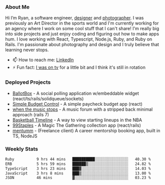 ### About Me
Hi I’m Ryan, a software engineer, [designer](https://www.denvermullets.com/video) and [photographer](https://www.denvermullets.com/). I was previously an Art Director in the sports world and I'm currently working for an agency where I work on some cool stuff that I can't share! I'm really big into side projects and just enjoy coding and figuring out how to make apps hum. I love working with React, Typescript, Node.js, Ruby, and Ruby on Rails. I'm passionate about photography and design and I truly believe that learning never stops.

- 📫 How to reach me: [LinkedIn](https://www.linkedin.com/in/ryanvaznis)
- ⚡ Fun fact: [I was on tv](https://vimeo.com/381425882) for a little bit and I think it's still in rotation

### Deployed Projects
- [BallotBox](https://voteballotbox.com/) - A social polling application w/embeddable widget (react/ts/rails/solidqueue/sockets)
- [Simple Budget Control](https://simplebudgetcontrol.com/) - A simple paycheck budget app (react)
- [when the music stops](https://whenthemusicstops.net) - A music forum with a stripped back minimal approach (rails 7)
- [Basketball Timeline](https://basketball-timeline.com/?team=PHO&year=2023) - A way to view starting lineups in the NBA
- [99Staples](https://www.99staples.com/collections/denvermullets/9) - A Magic The Gathering collection app (react/rails)
- [mentumm](https://portal.mentumm.com/) - (Freelance client) A career mentorship booking app, built in TS, NodeJS

### Weekly Stats
<!--START_SECTION:waka-->

```txt
Ruby          9 hrs 44 mins   ██████████░░░░░░░░░░░░░░░   40.30 %
ERB           5 hrs 59 mins   ██████▒░░░░░░░░░░░░░░░░░░   24.82 %
TypeScript    3 hrs 23 mins   ███▓░░░░░░░░░░░░░░░░░░░░░   14.03 %
JavaScript    3 hrs 8 mins    ███▒░░░░░░░░░░░░░░░░░░░░░   13.00 %
JSON          46 mins         ▓░░░░░░░░░░░░░░░░░░░░░░░░   03.23 %
```

<!--END_SECTION:waka-->
